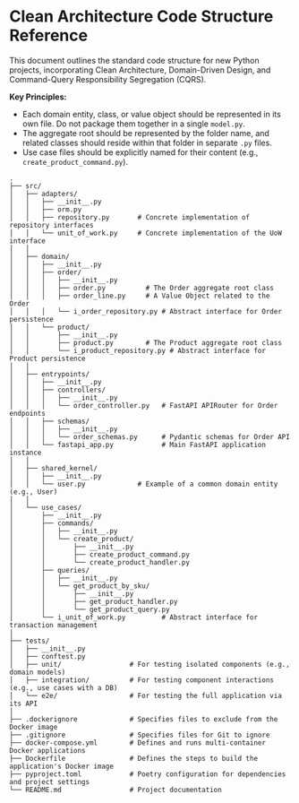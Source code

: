 # Clean Architecture Code Structure Reference

This document outlines the standard code structure for new Python projects, incorporating Clean Architecture, Domain-Driven Design, and Command-Query Responsibility Segregation (CQRS).

**Key Principles:**
- Each domain entity, class, or value object should be represented in its own file. Do not package them together in a single `model.py`.
- The aggregate root should be represented by the folder name, and related classes should reside within that folder in separate `.py` files.
- Use case files should be explicitly named for their content (e.g., `create_product_command.py`).

```text
.
├── src/
│   ├── adapters/
│   │   ├── __init__.py
│   │   ├── orm.py
│   │   ├── repository.py       # Concrete implementation of repository interfaces
│   │   └── unit_of_work.py     # Concrete implementation of the UoW interface
│   │
│   ├── domain/
│   │   ├── __init__.py
│   │   ├── order/
│   │   │   ├── __init__.py
│   │   │   ├── order.py          # The Order aggregate root class
│   │   │   ├── order_line.py     # A Value Object related to the Order
│   │   │   └── i_order_repository.py # Abstract interface for Order persistence
│   │   └── product/
│   │       ├── __init__.py
│   │       ├── product.py        # The Product aggregate root class
│   │       └── i_product_repository.py # Abstract interface for Product persistence
│   │
│   ├── entrypoints/
│   │   ├── __init__.py
│   │   ├── controllers/
│   │   │   ├── __init__.py
│   │   │   └── order_controller.py   # FastAPI APIRouter for Order endpoints
│   │   ├── schemas/
│   │   │   ├── __init__.py
│   │   │   └── order_schemas.py      # Pydantic schemas for Order API
│   │   └── fastapi_app.py            # Main FastAPI application instance
│   │
│   ├── shared_kernel/
│   │   ├── __init__.py
│   │   └── user.py             # Example of a common domain entity (e.g., User)
│   │
│   └── use_cases/
│       ├── __init__.py
│       ├── commands/
│       │   ├── __init__.py
│       │   └── create_product/
│       │       ├── __init__.py
│       │       ├── create_product_command.py
│       │       └── create_product_handler.py
│       ├── queries/
│       │   ├── __init__.py
│       │   └── get_product_by_sku/
│       │       ├── __init__.py
│       │       ├── get_product_handler.py
│       │       └── get_product_query.py
│       └── i_unit_of_work.py         # Abstract interface for transaction management
│
├── tests/
│   ├── __init__.py
│   ├── conftest.py
│   ├── unit/                 # For testing isolated components (e.g., domain models)
│   ├── integration/          # For testing component interactions (e.g., use cases with a DB)
│   └── e2e/                  # For testing the full application via its API
│
├── .dockerignore             # Specifies files to exclude from the Docker image
├── .gitignore                # Specifies files for Git to ignore
├── docker-compose.yml        # Defines and runs multi-container Docker applications
├── Dockerfile                # Defines the steps to build the application's Docker image
├── pyproject.toml            # Poetry configuration for dependencies and project settings
└── README.md                 # Project documentation
``` 
